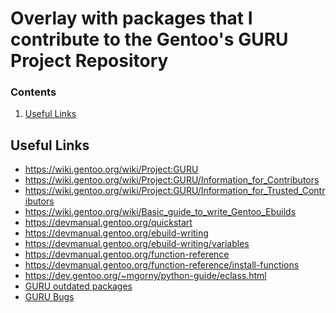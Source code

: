 # Overlay with packages that I contribute to the Gentoo's GURU Project Repository

### Contents

1. [Useful Links](#links)

</td>
</tr></table>

## Useful Links <a name="links"></a>

- https://wiki.gentoo.org/wiki/Project:GURU
- https://wiki.gentoo.org/wiki/Project:GURU/Information_for_Contributors
- https://wiki.gentoo.org/wiki/Project:GURU/Information_for_Trusted_Contributors
- https://wiki.gentoo.org/wiki/Basic_guide_to_write_Gentoo_Ebuilds
- https://devmanual.gentoo.org/quickstart
- https://devmanual.gentoo.org/ebuild-writing
- https://devmanual.gentoo.org/ebuild-writing/variables
- https://devmanual.gentoo.org/function-reference
- https://devmanual.gentoo.org/function-reference/install-functions
- https://dev.gentoo.org/~mgorny/python-guide/eclass.html
- [GURU outdated packages](https://repology.org/projects/?inrepo=gentoo_ovl_guru&outdated=on)
- [GURU Bugs](https://bugs.gentoo.org/buglist.cgi?f1=product&f2=component&list_id=7042152&o1=equals&query_format=advanced&resolution=---&v1=GURU&v2=Package%20issues)
